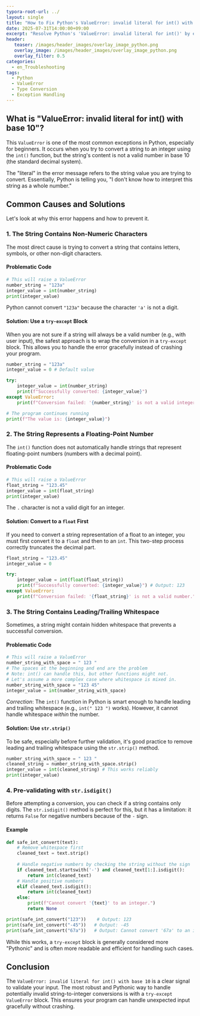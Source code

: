 ```yaml
---
typora-root-url: ../
layout: single
title: "How to Fix Python's ValueError: invalid literal for int() with base 10"
date: 2025-07-31T14:00:00+09:00
excerpt: "Resolve Python's 'ValueError: invalid literal for int()' by ensuring the string you are converting is a valid integer. Learn to use try-except blocks for safe conversion and the str.isdigit() method for validation."
header:
   teaser: /images/header_images/overlay_image_python.png
   overlay_image: /images/header_images/overlay_image_python.png
   overlay_filter: 0.5
categories:
  - en_Troubleshooting
tags:
  - Python
  - ValueError
  - Type Conversion
  - Exception Handling
---
```


## What is "ValueError: invalid literal for int() with base 10"?

This `ValueError` is one of the most common exceptions in Python, especially for beginners. It occurs when you try to convert a string to an integer using the `int()` function, but the string's content is not a valid number in base 10 (the standard decimal system).

The "literal" in the error message refers to the string value you are trying to convert. Essentially, Python is telling you, "I don't know how to interpret this string as a whole number."

## Common Causes and Solutions

Let's look at why this error happens and how to prevent it.

### 1. The String Contains Non-Numeric Characters

The most direct cause is trying to convert a string that contains letters, symbols, or other non-digit characters.

#### Problematic Code

```python
# This will raise a ValueError
number_string = "123a"
integer_value = int(number_string)
print(integer_value)
```

Python cannot convert `"123a"` because the character `'a'` is not a digit.

#### Solution: Use a `try-except` Block

When you are not sure if a string will always be a valid number (e.g., with user input), the safest approach is to wrap the conversion in a `try-except` block. This allows you to handle the error gracefully instead of crashing your program.

```python
number_string = "123a"
integer_value = 0 # Default value

try:
    integer_value = int(number_string)
    print(f"Successfully converted: {integer_value}")
except ValueError:
    print(f"Conversion failed: '{number_string}' is not a valid integer.")

# The program continues running
print(f"The value is: {integer_value}")
```

### 2. The String Represents a Floating-Point Number

The `int()` function does not automatically handle strings that represent floating-point numbers (numbers with a decimal point).

#### Problematic Code

```python
# This will raise a ValueError
float_string = "123.45"
integer_value = int(float_string)
print(integer_value)
```

The `.` character is not a valid digit for an integer.

#### Solution: Convert to a `float` First

If you need to convert a string representation of a float to an integer, you must first convert it to a `float` and then to an `int`. This two-step process correctly truncates the decimal part.

```python
float_string = "123.45"
integer_value = 0

try:
    integer_value = int(float(float_string))
    print(f"Successfully converted: {integer_value}") # Output: 123
except ValueError:
    print(f"Conversion failed: '{float_string}' is not a valid number.")
```

### 3. The String Contains Leading/Trailing Whitespace

Sometimes, a string might contain hidden whitespace that prevents a successful conversion.

#### Problematic Code

```python
# This will raise a ValueError
number_string_with_space = " 123 "
# The spaces at the beginning and end are the problem
# Note: int() can handle this, but other functions might not.
# Let's assume a more complex case where whitespace is mixed in.
number_string_with_space = "123 45" 
integer_value = int(number_string_with_space)
```
*Correction*: The `int()` function in Python is smart enough to handle leading and trailing whitespace (e.g., `int(" 123 ")` works). However, it cannot handle whitespace *within* the number.

#### Solution: Use `str.strip()`

To be safe, especially before further validation, it's good practice to remove leading and trailing whitespace using the `str.strip()` method.

```python
number_string_with_space = " 123 "
cleaned_string = number_string_with_space.strip()
integer_value = int(cleaned_string) # This works reliably
print(integer_value)
```

### 4. Pre-validating with `str.isdigit()`

Before attempting a conversion, you can check if a string contains only digits. The `str.isdigit()` method is perfect for this, but it has a limitation: it returns `False` for negative numbers because of the `-` sign.

#### Example

```python
def safe_int_convert(text):
    # Remove whitespace first
    cleaned_text = text.strip()
    
    # Handle negative numbers by checking the string without the sign
    if cleaned_text.startswith('-') and cleaned_text[1:].isdigit():
        return int(cleaned_text)
    # Handle positive numbers
    elif cleaned_text.isdigit():
        return int(cleaned_text)
    else:
        print(f"Cannot convert '{text}' to an integer.")
        return None

print(safe_int_convert("123"))    # Output: 123
print(safe_int_convert("-45"))   # Output: -45
print(safe_int_convert("67a"))   # Output: Cannot convert '67a' to an integer. None
```

While this works, a `try-except` block is generally considered more "Pythonic" and is often more readable and efficient for handling such cases.

## Conclusion

The `ValueError: invalid literal for int() with base 10` is a clear signal to validate your input. The most robust and Pythonic way to handle potentially invalid string-to-integer conversions is with a `try-except ValueError` block. This ensures your program can handle unexpected input gracefully without crashing.
